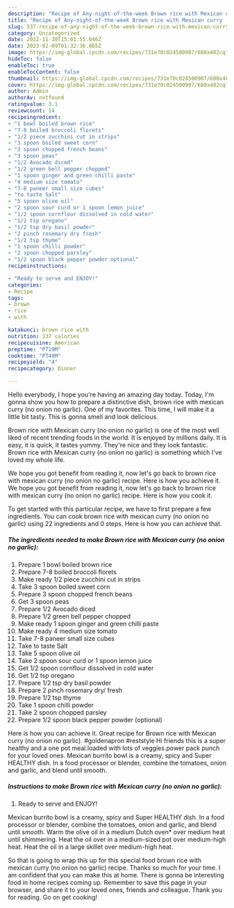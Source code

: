 ```yaml
---
description: "Recipe of Any-night-of-the-week Brown rice with Mexican curry (no onion no garlic)"
title: "Recipe of Any-night-of-the-week Brown rice with Mexican curry (no onion no garlic)"
slug: 537-recipe-of-any-night-of-the-week-brown-rice-with-mexican-curry-no-onion-no-garlic
category: Uncategorized
date: 2022-11-30T15:01:55.646Z
date: 2023-02-09T01:32:36.865Z
image: https://img-global.cpcdn.com/recipes/731e70c024500907/680x482cq70/brown-rice-with-mexican-curry-no-onion-no-garlic-recipe-main-photo.jpg
hideToc: false
enableToc: true
enableTocContent: false
thumbnail: https://img-global.cpcdn.com/recipes/731e70c024500907/680x482cq70/brown-rice-with-mexican-curry-no-onion-no-garlic-recipe-main-photo.jpg
cover: https://img-global.cpcdn.com/recipes/731e70c024500907/680x482cq70/brown-rice-with-mexican-curry-no-onion-no-garlic-recipe-main-photo.jpg
author: Admin
authorAv: notfound
ratingvalue: 3.1
reviewcount: 14
recipeingredient:
- "1 bowl boiled brown rice"
- "7-8 boiled broccoli florets"
- "1/2 piece zucchini cut in strips"
- "3 spoon boiled sweet corn"
- "3 spoon chopped french beans"
- "3 spoon peas"
- "1/2 Avocado diced"
- "1/2 green bell pepper chopped"
- "1 spoon ginger and green chilli paste"
- "4 medium size tomato"
- "7-8 paneer small size cubes"
- "to taste Salt"
- "5 spoon olive oil"
- "2 spoon sour curd or 1 spoon lemon juice"
- "1/2 spoon cornflour dissolved in cold water"
- "1/2 tsp oregano"
- "1/2 tsp dry basil powder"
- "2 pinch rosemary dry fresh"
- "1/2 tsp thyme"
- "1 spoon chilli powder"
- "2 spoon chopped parsley"
- "1/2 spoon black pepper powder optional"
recipeinstructions:

- "Ready to serve and ENJOY!"
categories:
- Recipe
tags:
- brown
- rice
- with

katakunci: brown rice with 
nutrition: 137 calories
recipecuisine: American
preptime: "PT19M"
cooktime: "PT49M"
recipeyield: "4"
recipecategory: Dinner

---
```



Hello everybody, I hope you're having an amazing day today. Today, I'm gonna show you how to prepare a distinctive dish, brown rice with mexican curry (no onion no garlic). One of my favorites. This time, I will make it a little bit tasty. This is gonna smell and look delicious.

Brown rice with Mexican curry (no onion no garlic) is one of the most well liked of recent trending foods in the world. It is enjoyed by millions daily. It is easy, it is quick, it tastes yummy. They're nice and they look fantastic. Brown rice with Mexican curry (no onion no garlic) is something which I've loved my whole life.

We hope you got benefit from reading it, now let&#39;s go back to brown rice with mexican curry (no onion no garlic) recipe. Here is how you achieve it. We hope you got benefit from reading it, now let&#39;s go back to brown rice with mexican curry (no onion no garlic) recipe. Here is how you cook it.


To get started with this particular recipe, we have to first prepare a few ingredients. You can cook brown rice with mexican curry (no onion no garlic) using 22 ingredients and 0 steps. Here is how you can achieve that.

<!--inarticleads1-->

##### The ingredients needed to make Brown rice with Mexican curry (no onion no garlic):

1. Prepare 1 bowl boiled brown rice
1. Prepare 7-8 boiled broccoli florets
1. Make ready 1/2 piece zucchini cut in strips
1. Take 3 spoon boiled sweet corn
1. Prepare 3 spoon chopped french beans
1. Get 3 spoon peas
1. Prepare 1/2 Avocado diced
1. Prepare 1/2 green bell pepper chopped
1. Make ready 1 spoon ginger and green chilli paste
1. Make ready 4 medium size tomato
1. Take 7-8 paneer small size cubes
1. Take to taste Salt
1. Take 5 spoon olive oil
1. Take 2 spoon sour curd or 1 spoon lemon juice
1. Get 1/2 spoon cornflour dissolved in cold water
1. Get 1/2 tsp oregano
1. Prepare 1/2 tsp dry basil powder
1. Prepare 2 pinch rosemary dry/ fresh
1. Prepare 1/2 tsp thyme
1. Take 1 spoon chilli powder
1. Take 2 spoon chopped parsley
1. Prepare 1/2 spoon black pepper powder (optional)


Here is how you can achieve it. Great recipe for Brown rice with Mexican curry (no onion no garlic). #goldenapron #reststyle Hi friends this is a super healthy and a one pot meal.loaded with lots of veggies.power pack punch for your loved ones. Mexican burrito bowl is a creamy, spicy and Super HEALTHY dish. In a food processor or blender, combine the tomatoes, onion and garlic, and blend until smooth. 

<!--inarticleads2-->

##### Instructions to make Brown rice with Mexican curry (no onion no garlic):


1. Ready to serve and ENJOY!

Mexican burrito bowl is a creamy, spicy and Super HEALTHY dish. In a food processor or blender, combine the tomatoes, onion and garlic, and blend until smooth. Warm the olive oil in a medium Dutch oven* over medium heat until shimmering. Heat the oil over in a medium-sized pot over medium-high heat. Heat the oil in a large skillet over medium-high heat. 

So that is going to wrap this up for this special food brown rice with mexican curry (no onion no garlic) recipe. Thanks so much for your time. I am confident that you can make this at home. There is gonna be interesting food in home recipes coming up. Remember to save this page in your browser, and share it to your loved ones, friends and colleague. Thank you for reading. Go on get cooking!
